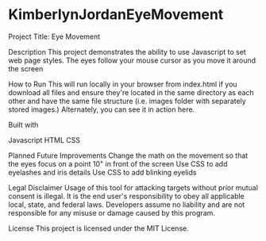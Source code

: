 # KimberlynJordanEyeMovement
Project Title: Eye Movement 

Description
This project demonstrates the ability to use Javascript to set web page styles. The eyes follow your mouse cursor as you move it around the screen

How to Run
This will run locally in your browser from index.html if you download all files and ensure they're located in the same directory as each other and have the same file structure (i.e. images folder with separately stored images.) Alternately, you can see it in action here.

Built with

Javascript
HTML
CSS

Planned Future Improvements
Change the math on the movement so that the eyes focus on a point 10" in front of the screen
Use CSS to add eyelashes and iris details
Use CSS to add blinking eyelids

Legal Disclaimer
Usage of this tool for attacking targets without prior mutual consent is illegal. It is the end user's responsibility to obey all applicable local, state, and federal laws. Developers assume no liability and are not responsible for any misuse or damage caused by this program.

License
This project is licensed under the MIT License.
